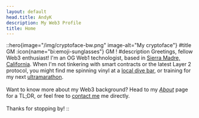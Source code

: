 ```yaml
---
layout: default
head.title: AndyK
description: My Web3 Profile 
title: Home
---
```


::hero{image="/img/cryptoface-bw.png" image-alt="My cryptoface"}
#title
GM :icon{name="bi:emoji-sunglasses"} GM !
#description
Greetings, fellow Web3 enthusiast! I'm an OG Web1 technologist, based in [Sierra Madre, California](https://goo.gl/maps/SVpYTgqJGhFryxPm7). When I'm not tinkering with smart contracts or the latest Layer 2 protocol, you might find me spinning vinyl at a [local dive bar](https://www.yelp.com/biz/the-buccaneer-lounge-sierra-madre), or training for my next [ultramarathon](https://andyk.run).  
<br>
Want to know more about my Web3 background? Head to my *[About](/about)* page for a TL;DR, or feel free to [contact me](/contact) me directly.  
<br>
Thanks for stopping by!
::


